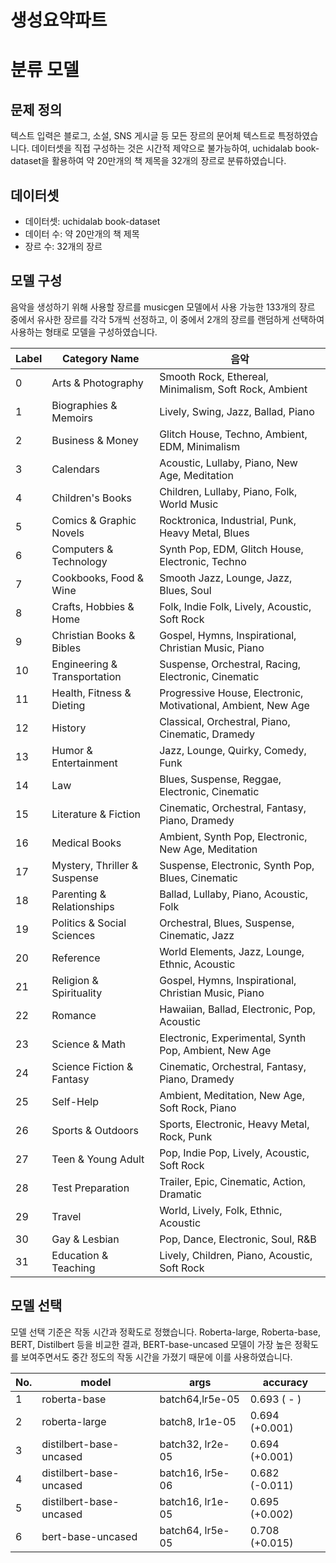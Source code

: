 # 생성요약파트

# 분류 모델

## 문제 정의

텍스트 입력은 블로그, 소설, SNS 게시글 등 모든 장르의 문어체 텍스트로 특정하였습니다. 데이터셋을 직접 구성하는 것은 시간적 제약으로 불가능하여, uchidalab book-dataset을 활용하여 약 20만개의 책 제목을 32개의 장르로 분류하였습니다.

## 데이터셋

- 데이터셋: uchidalab book-dataset
- 데이터 수: 약 20만개의 책 제목
- 장르 수: 32개의 장르

## 모델 구성

음악을 생성하기 위해 사용할 장르를 musicgen 모델에서 사용 가능한 133개의 장르 중에서 유사한 장르를 각각 5개씩 선정하고, 이 중에서 2개의 장르를 랜덤하게 선택하여 사용하는 형태로 모델을 구성하였습니다.

| Label | Category Name | 음악 |
| --- | --- | --- |
| 0 | Arts & Photography | Smooth Rock, Ethereal, Minimalism, Soft Rock, Ambient |
| 1 | Biographies & Memoirs | Lively, Swing, Jazz, Ballad, Piano |
| 2 | Business & Money | Glitch House, Techno, Ambient, EDM, Minimalism |
| 3 | Calendars | Acoustic, Lullaby, Piano, New Age, Meditation |
| 4 | Children's Books | Children, Lullaby, Piano, Folk, World Music |
| 5 | Comics & Graphic Novels | Rocktronica, Industrial, Punk, Heavy Metal, Blues |
| 6 | Computers & Technology | Synth Pop, EDM, Glitch House, Electronic, Techno |
| 7 | Cookbooks, Food & Wine | Smooth Jazz, Lounge, Jazz, Blues, Soul |
| 8 | Crafts, Hobbies & Home | Folk, Indie Folk, Lively, Acoustic, Soft Rock |
| 9 | Christian Books & Bibles | Gospel, Hymns, Inspirational, Christian Music, Piano |
| 10 | Engineering & Transportation | Suspense, Orchestral, Racing, Electronic, Cinematic |
| 11 | Health, Fitness & Dieting | Progressive House, Electronic, Motivational, Ambient, New Age |
| 12 | History | Classical, Orchestral, Piano, Cinematic, Dramedy |
| 13 | Humor & Entertainment | Jazz, Lounge, Quirky, Comedy, Funk |
| 14 | Law | Blues, Suspense, Reggae, Electronic, Cinematic |
| 15 | Literature & Fiction | Cinematic, Orchestral, Fantasy, Piano, Dramedy |
| 16 | Medical Books | Ambient, Synth Pop, Electronic, New Age, Meditation |
| 17 | Mystery, Thriller & Suspense | Suspense, Electronic, Synth Pop, Blues, Cinematic |
| 18 | Parenting & Relationships | Ballad, Lullaby, Piano, Acoustic, Folk |
| 19 | Politics & Social Sciences | Orchestral, Blues, Suspense, Cinematic, Jazz |
| 20 | Reference | World Elements, Jazz, Lounge, Ethnic, Acoustic |
| 21 | Religion & Spirituality | Gospel, Hymns, Inspirational, Christian Music, Piano |
| 22 | Romance | Hawaiian, Ballad, Electronic, Pop, Acoustic |
| 23 | Science & Math | Electronic, Experimental, Synth Pop, Ambient, New Age |
| 24 | Science Fiction & Fantasy | Cinematic, Orchestral, Fantasy, Piano, Dramedy |
| 25 | Self-Help | Ambient, Meditation, New Age, Soft Rock, Piano |
| 26 | Sports & Outdoors | Sports, Electronic, Heavy Metal, Rock, Punk |
| 27 | Teen & Young Adult | Pop, Indie Pop, Lively, Acoustic, Soft Rock |
| 28 | Test Preparation | Trailer, Epic, Cinematic, Action, Dramatic |
| 29 | Travel | World, Lively, Folk, Ethnic, Acoustic |
| 30 | Gay & Lesbian | Pop, Dance, Electronic, Soul, R&B |
| 31 | Education & Teaching | Lively, Children, Piano, Acoustic, Soft Rock |

## 모델 선택

모델 선택 기준은 작동 시간과 정확도로 정했습니다. Roberta-large, Roberta-base, BERT, Distilbert 등을 비교한 결과, BERT-base-uncased 모델이 가장 높은 정확도를 보여주면서도 중간 정도의 작동 시간을 가졌기 때문에 이를 사용하였습니다.

| No. | model | args | accuracy |
| --- | --- | --- | --- |
| 1 | roberta-base | batch64,lr5e-05 | 0.693 ( - ) |
| 2 | roberta-large | batch8, lr1e-05 | 0.694 (+0.001) |
| 3 | distilbert-base-uncased | batch32, lr2e-05 | 0.694 (+0.001) |
| 4 | distilbert-base-uncased | batch16, lr5e-06 | 0.682 (-0.011) |
| 5 | distilbert-base-uncased | batch16, lr1e-05 | 0.695 (+0.002) |
| 6 | bert-base-uncased | batch64, lr5e-05 | 0.708 (+0.015) |
